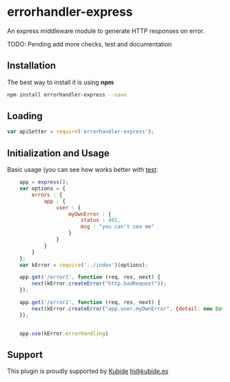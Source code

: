 # errorhandler-express

An express middleware module to generate HTTP responses on error.

TODO: Pending add more checks, test and documentation

## Installation

The best way to install it is using **npm**

```sh
npm install errorhandler-express --save
```

## Loading

```js
var apiSetter = require('errorhandler-express');
```

## Initialization and Usage

Basic usage (you can see how works better with [test]():

```js
    app = express();
    var options = {
        errors : {
            app : {
                user : {
                    myOwnError : {
                        status : 401,
                        msg : "you can't see me"
                    }
                }
            }
        }
    };
    var kError = require('../index')(options);

    app.get('/error1', function (req, res, next) {
        next(kError.createError("http.badRequest"));
    });

    app.get('/error2', function (req, res, next) {
        next(kError.createError("app.user.myOwnError", {detail: new Date()}));
    });


    app.use(kError.errorHandling)

```


## Support

This plugin is proudly supported by [Kubide](http://kubide.es/) [hi@kubide.es](mailto:hi@kubide.es)

